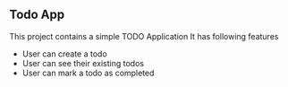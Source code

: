 ## Todo App

This project contains a simple TODO Application
It has following features

 - User can create a todo
 - User can see their existing todos
 - User can mark a todo as completed